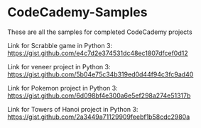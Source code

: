 # CodeCademy-Samples
These are all the samples for completed CodeCademy projects

Link for Scrabble game in Python 3: https://gist.github.com/e4c7d2e374531dc48ec1807dfcef0d12


Link for veneer project in Python 3: https://gist.github.com/5b04e75c34b319ed0d44f94c3fc9ad40

Link for Pokemon project in Python 3: https://gist.github.com/6d098bf4e300a6e5ef298a274e51317b

Link for Towers of Hanoi project in Python 3: https://gist.github.com/2a3449a71129909feebf1b58cdc2980a
